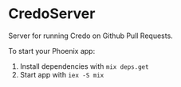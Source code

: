 # CredoServer

Server for running Credo on Github Pull Requests.

To start your Phoenix app:

  1. Install dependencies with `mix deps.get`
  2. Start app with `iex -S mix`
